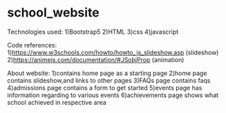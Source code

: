# school_website
Technologies used:
1)Bootstrap5 
2)HTML 
3)css 
4)javascript

Code references:
1)https://www.w3schools.com/howto/howto_js_slideshow.asp (slideshow)
2)https://animejs.com/documentation/#JSobjProp (animation)

About website:
1)contains home page as a starting page
2)home page contains slideshow,and links to other pages
3)FAQs page contains faqs
4)admissions page contains a form to get started
5)events page has information regarding to various events
6)achievements page shows what school achieved in respective area
